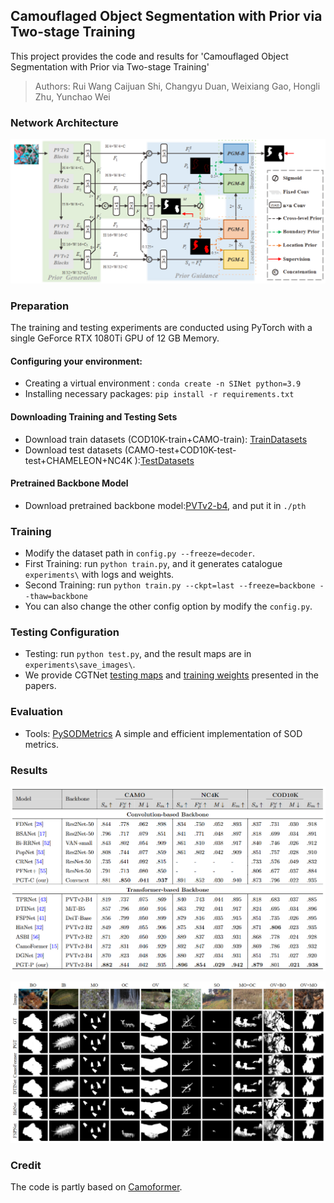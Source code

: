 ## Camouflaged Object Segmentation with Prior via Two-stage Training
This project provides the code and results for 'Camouflaged Object Segmentation with Prior via Two-stage Training'
> Authors:
> Rui Wang
> Caijuan Shi, 
> Changyu Duan,
> Weixiang Gao,
> Hongli Zhu, 
> Yunchao Wei

### Network Architecture
![image](Images/img1.png)

### Preparation
The training and testing experiments are conducted using PyTorch with a single GeForce RTX 1080Ti GPU of 12 GB Memory.
#### Configuring your environment:
* Creating a virtual environment : `conda create -n SINet python=3.9`
* Installing necessary packages: `pip install -r requirements.txt`
#### Downloading Training and Testing Sets
* Download train datasets (COD10K-train+CAMO-train): [TrainDatasets](https://github.com/lartpang/awesome-segmentation-saliency-dataset#camouflaged-object-detection-cod)
* Download test datasets (CAMO-test+COD10K-test-test+CHAMELEON+NC4K ):[TestDatasets](https://github.com/lartpang/awesome-segmentation-saliency-dataset#camouflaged-object-detection-cod)
#### Pretrained Backbone Model
* Download pretrained backbone model:[PVTv2-b4](https://drive.google.com/file/d/1SdfwxkvEKXoHz3YR-rpv535W9Vk5r3K2/view?usp=sharing), and put it in `./pth`
### Training 
* Modify the dataset path in `config.py --freeze=decoder`.
* First Training: run `python train.py`, and it generates catalogue `experiments\` with logs and weights.
* Second Training: run `python train.py --ckpt=last --freeze=backbone --thaw=backbone`
* You can also change the other config option by modify the `config.py`.
### Testing Configuration
* Testing: run `python test.py`, and the result maps are in `experiments\save_images\`.
* We provide CGTNet [testing maps](https://drive.google.com/drive/folders/1RjyYuv-Aq3UAre2uRdIKHOyABx9aplTX?usp=sharing) and [training weights](https://drive.google.com/file/d/1tDlF1AVkCuFIbGxbg4vU_IY9gEMp2ahs/view?usp=sharing) presented in the papers.
### Evaluation
* Tools: [PySODMetrics](https://github.com/lartpang/PySODMetrics) A simple and efficient implementation of SOD metrics.
### Results
![image](Images/img2.png)

![image](Images/img3.png)

### Credit
The code is partly based on [Camoformer](https://github.com/HVision-NKU/CamoFormer).




